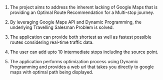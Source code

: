 1) The project aims to address the inherent lacking of Google Maps that is providing an Optimal Route Recommendation for a Multi-stop journey.

2) By leveraging Google Maps API and Dynamic Programming, the underlying Travelling Salesman Problem is solved.

3) The application can provide both shortest as well as fastest possible routes considering real-time traffic data.

4) The user can add upto 10 intermediate stops including the source point.

5) The application performs optimization process using Dynamic Programming and provides a web url that takes you directly to google maps with optimal path being displayed.
